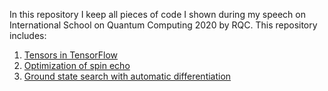 In this repository I keep all pieces of code I shown during my speech on International School on Quantum Computing 2020 by RQC.
This repository includes:
1. [Tensors in TensorFlow](https://colab.research.google.com/github/LuchnikovI/RQC_School_Rapid_prototyping/blob/master/1_Tensors_in_TensorFlow.ipynb)
2. [Optimization of spin echo](https://colab.research.google.com/github/LuchnikovI/RQC_School_Rapid_prototyping/blob/master/2_Optimization_of_spin_echo.ipynb)
3. [Ground state search with automatic differentiation](https://colab.research.google.com/github/LuchnikovI/RQC_School_Rapid_prototyping/blob/master/3_Ground_state_of_spin_chain.ipynb)
